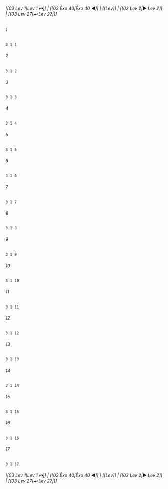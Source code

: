 
###### [[03 Lev 1|Lev 1 ⏮]] | [[03 Êxo 40|Êxo 40 ◀]] | [[Lev]] | [[03 Lev 2|▶ Lev 2]] | [[03 Lev 27|⏭ Lev 27|]]

###### 1
``` verse
3 1 1 
```
###### 2
``` verse
3 1 2 
```
###### 3
``` verse
3 1 3 
```
###### 4
``` verse
3 1 4 
```
###### 5
``` verse
3 1 5 
```
###### 6
``` verse
3 1 6 
```
###### 7
``` verse
3 1 7 
```
###### 8
``` verse
3 1 8 
```
###### 9
``` verse
3 1 9 
```
###### 10
``` verse
3 1 10 
```
###### 11
``` verse
3 1 11 
```
###### 12
``` verse
3 1 12 
```
###### 13
``` verse
3 1 13 
```
###### 14
``` verse
3 1 14 
```
###### 15
``` verse
3 1 15 
```
###### 16
``` verse
3 1 16 
```
###### 17
``` verse
3 1 17 
```

###### [[03 Lev 1|Lev 1 ⏮]] | [[03 Êxo 40|Êxo 40 ◀]] | [[Lev]] | [[03 Lev 2|▶ Lev 2]] | [[03 Lev 27|⏭ Lev 27|]]

